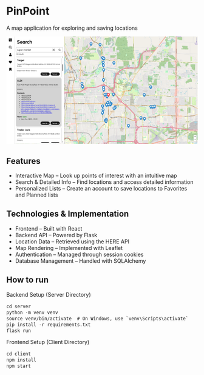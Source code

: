 <h1> PinPoint </h1>

A map application for exploring and saving locations

<img src="/assets/demo.png">

<h2>Features</h2>
<ul>
    <li> Interactive Map – Look up points of interest with an intuitive map </li>
    <li> Search & Detailed Info – Find locations and access detailed information </li>
    <li> Personalized Lists – Create an account to save locations to Favorites and Planned lists </li>
</ul>

<h2>Technologies & Implementation</h2>
<ul>
    <li> Frontend – Built with React  </li>
    <li> Backend API – Powered by Flask </li>
    <li> Location Data – Retrieved using the HERE API </li>
    <li> Map Rendering – Implemented with Leaflet </li>
    <li> Authentication – Managed through session cookies </li>
    <li> Database Management – Handled with SQLAlchemy </li>
</ul>

<h2> How to run </h2>

Backend Setup (Server Directory)

<pre><code>cd server
python -m venv venv
source venv/bin/activate  # On Windows, use `venv\Scripts\activate`
pip install -r requirements.txt
flask run
</code></pre>

Frontend Setup (Client Directory)

<pre><code>cd client
npm install
npm start
</code></pre>
